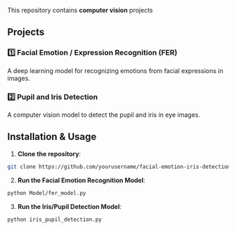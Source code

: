 This repository contains **computer vision** projects

## Projects

### 1️⃣ Facial Emotion / Expression Recognition (FER)
A deep learning model for recognizing emotions from facial expressions in images.

### 2️⃣ Pupil and Iris Detection
A computer vision model to detect the pupil and iris in eye images.

## Installation & Usage

1. **Clone the repository**:
```bash
git clone https://github.com/yourusername/facial-emotion-iris-detection.git
```
  
2. **Run the Facial Emotion Recognition Model**:

```bash
python Model/fer_model.py
```

3. **Run the Iris/Pupil Detection Model**:
   
```bash
python iris_pupil_detection.py
```


